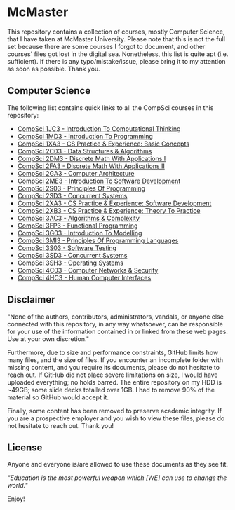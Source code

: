 # McMaster
This repository contains a collection of courses, mostly Computer Science, that I have taken at McMaster University. Please note that this is not the full set because there are some courses I forgot to document, and other courses' files got lost in the digital sea. Nonetheless, this list is quite apt (i.e. sufficient). If there is any typo/mistake/issue, please bring it to my attention as soon as possible. Thank you.

## Computer Science
The following list contains quick links to all the CompSci courses in this repository:
* [CompSci 1JC3 - Introduction To Computational Thinking](https://github.com/chowdhaj/McMaster/tree/main/My%20Courses/CompSci%201JC3)
* [CompSci 1MD3 - Introduction To Programming](https://github.com/chowdhaj/McMaster/tree/main/My%20Courses/CompSci%201MD3)
* [CompSci 1XA3 - CS Practice & Experience: Basic Concepts](https://github.com/chowdhaj/McMaster/tree/main/My%20Courses/CompSci%201XA3)
* [CompSci 2C03 - Data Structures & Algorithms](https://github.com/chowdhaj/McMaster/tree/main/My%20Courses/CompSci%202C03)
* [CompSci 2DM3 - Discrete Math With Applications I](https://github.com/chowdhaj/McMaster/tree/main/My%20Courses/CompSci%202DM3)
* [CompSci 2FA3 - Discrete Math With Applications II](https://github.com/chowdhaj/McMaster/tree/main/My%20Courses/CompSci%202FA3)
* [CompSci 2GA3 - Computer Architecture](https://github.com/chowdhaj/McMaster/tree/main/My%20Courses/CompSci%202GA3)
* [CompSci 2ME3 - Introduction To Software Development](https://github.com/chowdhaj/McMaster/tree/main/My%20Courses/CompSci%202ME3)
* [CompSci 2S03 - Principles Of Programming](https://github.com/chowdhaj/McMaster/tree/main/My%20Courses/CompSci%202S03)
* [CompSci 2SD3 - Concurrent Systems](https://github.com/chowdhaj/McMaster/tree/main/My%20Courses/CompSci%202SD3)
* [CompSci 2XA3 - CS Practice & Experience: Software Development](https://github.com/chowdhaj/McMaster/tree/main/My%20Courses/CompSci%202XA3)
* [CompSci 2XB3 - CS Practice & Experience: Theory To Practice](https://github.com/chowdhaj/McMaster/tree/main/My%20Courses/CompSci%202XB3)
* [CompSci 3AC3 - Algorithms & Complexity](https://github.com/chowdhaj/McMaster/tree/main/My%20Courses/CompSci%203AC3)
* [CompSci 3FP3 - Functional Programming](https://github.com/chowdhaj/McMaster/tree/main/My%20Courses/CompSci%203FP3)
* [CompSci 3G03 - Introduction To Modelling](https://github.com/chowdhaj/McMaster/tree/main/My%20Courses/CompSci%203G03)
* [CompSci 3MI3 - Principles Of Programming Languages](https://github.com/chowdhaj/McMaster/tree/main/My%20Courses/CompSci%203MI3)
* [CompSci 3S03 - Software Testing](https://github.com/chowdhaj/McMaster/tree/main/My%20Courses/CompSci%203S03)
* [CompSci 3SD3 - Concurrent Systems](https://github.com/chowdhaj/McMaster/tree/main/My%20Courses/CompSci%203SD3)
* [CompSci 3SH3 - Operating Systems](https://github.com/chowdhaj/McMaster/tree/main/My%20Courses/CompSci%203SH3)
* [CompSci 4C03 - Computer Networks & Security](https://github.com/chowdhaj/McMaster/tree/main/My%20Courses/CompSci%204C03)
* [CompSci 4HC3 - Human Computer Interfaces](https://github.com/chowdhaj/McMaster/tree/main/My%20Courses/CompSci%204HC3)

## Disclaimer
"None of the authors, contributors, administrators, vandals, or anyone else connected with this repository, in any way whatsoever, can be responsible for your use of the information contained in or linked from these web pages. Use at your own discretion."

Furthermore, due to size and performance constraints, GitHub limits how many files, and the size of files. If you encounter an incomplete folder with missing content, and you require its documents, please do not hesitate to reach out. If GitHub did not place severe limitations on size, I would have uploaded everything; no holds barred. The entire repository on my HDD is ~49GB; some slide decks totalled over 1GB. I had to remove 90% of the material so GitHub would accept it.

Finally, some content has been removed to preserve academic integrity. If you are a prospective employer and you wish to view these files, please do not hesitate to reach out. Thank you!

## License
Anyone and everyone is/are allowed to use these documents as they see fit.

*"Education is the most powerful weapon which [WE] can use to change the world."*

Enjoy!

